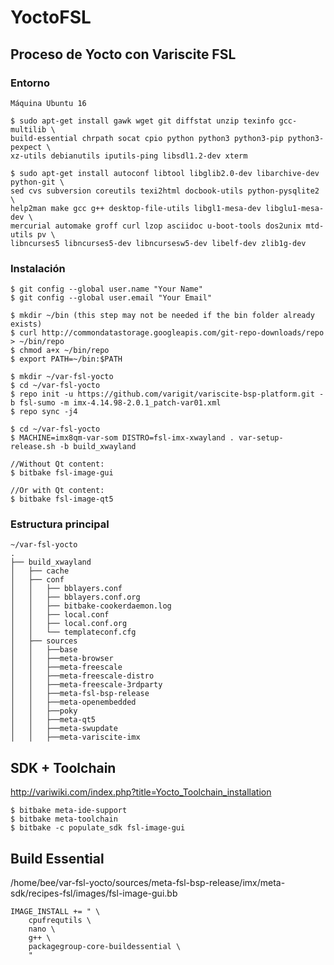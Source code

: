 # YoctoFSL


## Proceso de Yocto con Variscite FSL

### Entorno
```
Máquina Ubuntu 16

$ sudo apt-get install gawk wget git diffstat unzip texinfo gcc-multilib \
build-essential chrpath socat cpio python python3 python3-pip python3-pexpect \
xz-utils debianutils iputils-ping libsdl1.2-dev xterm

$ sudo apt-get install autoconf libtool libglib2.0-dev libarchive-dev python-git \
sed cvs subversion coreutils texi2html docbook-utils python-pysqlite2 \
help2man make gcc g++ desktop-file-utils libgl1-mesa-dev libglu1-mesa-dev \
mercurial automake groff curl lzop asciidoc u-boot-tools dos2unix mtd-utils pv \
libncurses5 libncurses5-dev libncursesw5-dev libelf-dev zlib1g-dev
```
### Instalación 
```
$ git config --global user.name "Your Name"
$ git config --global user.email "Your Email"

$ mkdir ~/bin (this step may not be needed if the bin folder already exists)
$ curl http://commondatastorage.googleapis.com/git-repo-downloads/repo > ~/bin/repo
$ chmod a+x ~/bin/repo
$ export PATH=~/bin:$PATH
```

```
$ mkdir ~/var-fsl-yocto
$ cd ~/var-fsl-yocto
$ repo init -u https://github.com/varigit/variscite-bsp-platform.git -b fsl-sumo -m imx-4.14.98-2.0.1_patch-var01.xml
$ repo sync -j4
```

```
$ cd ~/var-fsl-yocto
$ MACHINE=imx8qm-var-som DISTRO=fsl-imx-xwayland . var-setup-release.sh -b build_xwayland

//Without Qt content:
$ bitbake fsl-image-gui

//Or with Qt content:
$ bitbake fsl-image-qt5
```

### Estructura principal 
```
~/var-fsl-yocto
.
├── build_xwayland
│   ├── cache
│   ├── conf
│   │   ├── bblayers.conf
│   │   ├── bblayers.conf.org
│   │   ├── bitbake-cookerdaemon.log
│   │   ├── local.conf
│   │   ├── local.conf.org
│   │   └── templateconf.cfg
│   ├── sources
│   │   ├──base
│   │   ├──meta-browser 
│   │   ├──meta-freescale
│   │   ├──meta-freescale-distro
│   │   ├──meta-freescale-3rdparty  
│   │   ├──meta-fsl-bsp-release  
│   │   ├──meta-openembedded 
│   │   ├──poky
│   │   ├──meta-qt5 
│   │   ├──meta-swupdate          
│   │   ├──meta-variscite-imx
```
## SDK + Toolchain
http://variwiki.com/index.php?title=Yocto_Toolchain_installation
```
$ bitbake meta-ide-support
$ bitbake meta-toolchain
$ bitbake -c populate_sdk fsl-image-gui
```

## Build Essential
/home/bee/var-fsl-yocto/sources/meta-fsl-bsp-release/imx/meta-sdk/recipes-fsl/images/fsl-image-gui.bb
```
IMAGE_INSTALL += " \
    cpufrequtils \
    nano \
    g++ \
    packagegroup-core-buildessential \
    "
```
